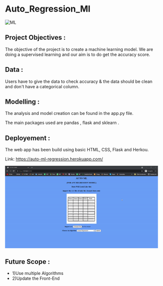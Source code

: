 # Auto_Regression_Ml


![ML](https://img.shields.io/badge/ML-Regression-blue.svg) 

## Project Objectives :
The objective of the project is to create a machine learning model. We are doing a supervised learning and our aim is to do get the accuracy score.

## Data :
Users have to give the data to check accuracy & the data should be clean and don't have a categorical column.

## Modelling :
The analysis and model creation can be found in the app.py file. 

The main packages used are pandas , flask and sklearn .  

## Deployement :
The web app has been build using basic HTML, CSS, Flask and Herkou.

Link: https://auto-ml-regression.herokuapp.com/



![ML](Screenshot/GIF.gif)
## Future Scope :
* 1)Use multiple Algorithms
* 2)Update the Front-End 

